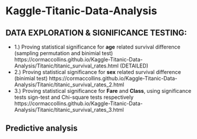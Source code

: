 # Kaggle-Titanic-Data-Analysis

## DATA EXPLORATION & SIGNIFICANCE TESTING:

<ul>
        <li>1.) Proving statistical significance for <b>age</b> related survival difference (sampling permutation and binimial test) 
https://cormaccollins.github.io/Kaggle-Titanic-Data-Analysis/Titanic/titanic_survival_rates.html (DETAILED)</li>
        <li>2.) Proving statistical significance for <b>sex</b> related survival difference (binimial test)
https://cormaccollins.github.io/Kaggle-Titanic-Data-Analysis/Titanic/titanic_survival_rates_2.html</li>
        <li>3.) Proving statistical significance for <b>Fare</b> and <b>Class</b>, using significance tests sign-test and Chi-square tests respectively
https://cormaccollins.github.io/Kaggle-Titanic-Data-Analysis/Titanic/titanic_survival_rates_3.html</li>  
 </ul>


## Predictive analysis
